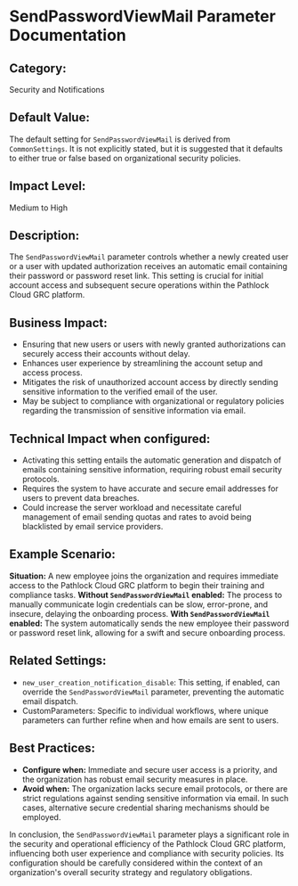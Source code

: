 # SendPasswordViewMail Parameter Documentation

## Category:
Security and Notifications

## Default Value:
The default setting for `SendPasswordViewMail` is derived from `CommonSettings`. It is not explicitly stated, but it is suggested that it defaults to either true or false based on organizational security policies.

## Impact Level:
Medium to High

## Description:
The `SendPasswordViewMail` parameter controls whether a newly created user or a user with updated authorization receives an automatic email containing their password or password reset link. This setting is crucial for initial account access and subsequent secure operations within the Pathlock Cloud GRC platform.

## Business Impact:
- Ensuring that new users or users with newly granted authorizations can securely access their accounts without delay.
- Enhances user experience by streamlining the account setup and access process.
- Mitigates the risk of unauthorized account access by directly sending sensitive information to the verified email of the user.
- May be subject to compliance with organizational or regulatory policies regarding the transmission of sensitive information via email.

## Technical Impact when configured:
- Activating this setting entails the automatic generation and dispatch of emails containing sensitive information, requiring robust email security protocols.
- Requires the system to have accurate and secure email addresses for users to prevent data breaches.
- Could increase the server workload and necessitate careful management of email sending quotas and rates to avoid being blacklisted by email service providers.

## Example Scenario:
**Situation:** A new employee joins the organization and requires immediate access to the Pathlock Cloud GRC platform to begin their training and compliance tasks.
**Without `SendPasswordViewMail` enabled:** The process to manually communicate login credentials can be slow, error-prone, and insecure, delaying the onboarding process.
**With `SendPasswordViewMail` enabled:** The system automatically sends the new employee their password or password reset link, allowing for a swift and secure onboarding process.

## Related Settings:
- `new_user_creation_notification_disable`: This setting, if enabled, can override the `SendPasswordViewMail` parameter, preventing the automatic email dispatch.
- CustomParameters: Specific to individual workflows, where unique parameters can further refine when and how emails are sent to users.

## Best Practices:
- **Configure when:** Immediate and secure user access is a priority, and the organization has robust email security measures in place.
- **Avoid when:** The organization lacks secure email protocols, or there are strict regulations against sending sensitive information via email. In such cases, alternative secure credential sharing mechanisms should be employed.

In conclusion, the `SendPasswordViewMail` parameter plays a significant role in the security and operational efficiency of the Pathlock Cloud GRC platform, influencing both user experience and compliance with security policies. Its configuration should be carefully considered within the context of an organization's overall security strategy and regulatory obligations.